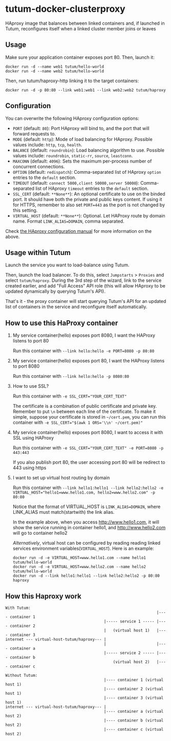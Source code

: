 tutum-docker-clusterproxy
=========================

HAproxy image that balances between linked containers and, if launched in Tutum, 
reconfigures itself when a linked cluster member joins or leaves


Usage
-----

Make sure your application container exposes port 80. Then, launch it:

	docker run -d --name web1 tutum/hello-world
	docker run -d --name web2 tutum/hello-world

Then, run tutum/haproxy-http linking it to the target containers:

	docker run -d -p 80:80 --link web1:web1 --link web2:web2 tutum/haproxy


Configuration
-------------

You can overwrite the following HAproxy configuration options:

* `PORT` (default: `80`): Port HAproxy will bind to, and the port that will forward requests to.
* `MODE` (default: `http`): Mode of load balancing for HAproxy. Possible values include: `http`, `tcp`, `health`.
* `BALANCE` (default: `roundrobin`): Load balancing algorithm to use. Possible values include: `roundrobin`, `static-rr`, `source`, `leastconn`.
* `MAXCONN` (default: `4096`): Sets the maximum per-process number of concurrent connections.
* `OPTION` (default: `redispatch`): Comma-separated list of HAproxy `option` entries to the `default` section.
* `TIMEOUT` (default: `connect 5000,client 50000,server 50000`): Comma-separated list of HAproxy `timeout` entries to the `default` section.
* `SSL_CERT` (default: `**None**`): An optional certificate to use on the binded port. It should have both the private and public keys content. If using it for HTTPS, remember to also set `PORT=443` as the port is not changed by this setting.
* `VIRTUAL_HOST` (default: `**None**`): Optional. Let HAProxy route by domain name. Format `LINK_ALIAS=DOMAIN`, comma separated.

Check [the HAproxy configuration manual](http://haproxy.1wt.eu/download/1.4/doc/configuration.txt) for more information on the above.


Usage within Tutum
------------------

Launch the service you want to load-balance using Tutum.

Then, launch the load balancer. To do this, select `Jumpstarts` > `Proxies` and select `tutum/haproxy`. During the 3rd step of the wizard, link to the service created earlier, and add "Full Access" API role (this will allow HAproxy to be updated dynamically by querying Tutum's API). 

That's it - the proxy container will start querying Tutum's API for an updated list of containers in the service and reconfigure itself automatically.

How to use this HaProxy container
---------------------------------
1. My service container(hello) exposes port 8080, I want the HAProxy listens to port 80

    Run this container with `--link hello:hello -e PORT=8080 -p 80:80`

2. My service container(hello) exposes port 80, I want the HAProxy listens to port 8080

    Run this container with `--link hello:hello -p 8080:80`

3. How to use SSL?

    Run this container with `-e SSL_CERT="YOUR_CERT_TEXT"`

    The certificate is a combination of public certificate and private key. Remember to put `\n` between each line of the certificate. To make it simple, suppose your certificate is stored in `~/cert.pem`, you can run this container with `-e SSL_CERT="$(awk 1 ORS='\\n' ~/cert.pem)"`

4. My service container(hello) exposes port 8080, I want to access it with SSL using HAProxy

    Run this container with `-e SSL_CERT="YOUR_CERT_TEXT" -e PORT=8080 -p 443:443`

    If you also publish port 80, the user accessing port 80 will be redirect to 443 using https

5. I want to set up virtual host routing by domain

    Run this container with `--link hello1:hello1 --link hello2:hello2 -e VIRTUAL_HOST="hello1=www.hello1.com, hello2=www.hello2.com" -p 80:80`

    Notice that the format of VIRTUAL_HOST is `LINK_ALIAS=DOMAIN`, where LINK_ALIAS must match(startwith) the link alias.

    In the example above, when you access http://www.hello1.com, it will show the service running in container hello1, and http://www.hello2.com will go to container hello2

    *Alternatively*, virtual host can be configured by reading reading linked services environment variables(`VIRTUAL_HOST`). Here is an example:
    
    ```
    docker run -d -e VIRTUAL_HOST=www.hello1.com --name hello1 tutum/hello-world
    docker run -d -e VIRTUAL_HOST=www.hello2.com --name hello2 tutum/hello-world 
    docker run -d --link hello1:hello1 --link hello2:hello2 -p 80:80 haproxy
    ```
    
How this Haproxy work
---------------------

	With Tutum:
	                                                                  |---- container 1
	                                           |----- service 1 ----- |---- container 2
	                                           |   (virtual host 1)   |---- container 3
	internet --- virtual-host-tutum/haproxy--- |
	                                           |                      |---- container a
	                                           |----- service 2 ----- |---- container b
	                                               (virtual host 2)   |---- container c
	                                                                     
	Without Tutum:
	                                           |---- container 1 (virtual host 1)
	                                           |---- container 2 (virtual host 1)    
	                                           |---- container 3 (virtual host 1)
	internet --- virtual-host-tutum/haproxy--- |
	                                           |---- container a (virtual host 2)
	                                           |---- container b (virtual host 2)
	                                           |---- container c (virtual host 2)                                                                   

